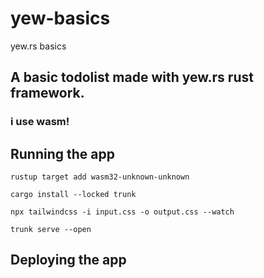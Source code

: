 # yew-basics
yew.rs basics
## A basic todolist made with yew.rs rust framework.
### i use wasm!
## Running the app
`rustup target add wasm32-unknown-unknown`

`cargo install --locked trunk`

`npx tailwindcss -i input.css -o output.css --watch`

`trunk serve --open`
## Deploying the app